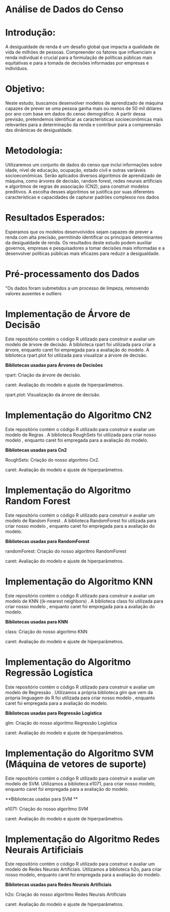 # Análise de Dados do Censo

# Introdução:

A desigualdade de renda é um desafio global que impacta a qualidade de vida de milhões de pessoas. Compreender os fatores que influenciam a renda individual é crucial para a formulação de políticas públicas mais equitativas e para a tomada de decisões informadas por empresas e indivíduos.

# Objetivo:

Neste estudo, buscamos desenvolver modelos de aprendizado de máquina capazes de prever se uma pessoa ganha mais ou menos de 50 mil dólares por ano com base em dados do censo demográfico. A partir dessa previsão, pretendemos identificar as características socioeconômicas mais relevantes para a determinação da renda e contribuir para a compreensão das dinâmicas de desigualdade.

# Metodologia:

Utilizaremos um conjunto de dados do censo que inclui informações sobre idade, nível de educação, ocupação, estado civil e outras variáveis socioeconômicas. Serão aplicados diversos algoritmos de aprendizado de máquina, como árvores de decisão, random forest, redes neurais artificiais e algoritmos de regras de associação (CN2), para construir modelos preditivos. A escolha desses algoritmos se justifica por suas diferentes características e capacidades de capturar padrões complexos nos dados

# Resultados Esperados:

Esperamos que os modelos desenvolvidos sejam capazes de prever a renda com alta precisão, permitindo identificar os principais determinantes da desigualdade de renda. Os resultados deste estudo podem auxiliar governos, empresas e pesquisadores a tomar decisões mais informadas e a desenvolver políticas públicas mais eficazes para reduzir a desigualdade.

# Pré-processamento dos Dados

"Os dados foram submetidos a um processo de limpeza, removendo valores ausentes e outliers

# Implementação de Árvore de Decisão 

Este repositório contém o código R utilizado para construir e avaliar um modelo de árvore de decisão. A biblioteca rpart foi utilizada para criar a árvore, enquanto caret foi empregada para a avaliação do modelo. A biblioteca rpart.plot foi utilizada para visualizar a árvore de decisão.

**Bibliotecas usadas para Árvores de Decisões**

rpart: Criação da árvore de decisão.

caret: Avaliação do modelo e ajuste de hiperparâmetros.

rpart.plot: Visualização da árvore de decisão.


# Implementação do Algoritmo CN2 

Este repositório contém o código R utilizado para construir e avaliar um modelo de Regras . A biblioteca RoughSets foi utilizada para criar nosso modelo , enquanto caret foi empregada para a avaliação do modelo.

**Bibliotecas usadas para Cn2**

RoughSets: Criação do nosso algoritmo Cn2.

caret: Avaliação do modelo e ajuste de hiperparâmetros.


# Implementação do Algoritmo Random Forest 

Este repositório contém o código R utilizado para construir e avaliar um modelo de Random Forest . A biblioteca RandomForest foi utilizada para criar nosso modelo , enquanto caret foi empregada para a avaliação do modelo. 

**Bibliotecas usadas para RandomForest**

randomForest: Criação do nosso algoritmo RandomForest

caret: Avaliação do modelo e ajuste de hiperparâmetros.


# Implementação do Algoritmo KNN

Este repositório contém o código R utilizado para construir e avaliar um modelo de KNN ((k-nearest neighbors) . A biblioteca class foi utilizada para criar nosso modelo , enquanto caret foi empregada para a avaliação do modelo. 

**Bibliotecas usadas para KNN**

class: Criação do nosso algoritmo KNN

caret: Avaliação do modelo e ajuste de hiperparâmetros.

# Implementação do Algoritmo Regressão Logística

Este repositório contém o código R utilizado para construir e avaliar um modelo de Regressão . Utilizamos a própria  biblioteca glm que vem da própria linguagem do R foi utilizada para criar nosso modelo , enquanto caret foi empregada para a avaliação do modelo. 

**Bibliotecas usadas para Regressão Logística**

glm: Criação do nosso algoritmo Regressão Logística 

caret: Avaliação do modelo e ajuste de hiperparâmetros.


# Implementação do Algoritmo SVM (Máquina de vetores de suporte)

Este repositório contém o código R utilizado para construir e avaliar um modelo de SVM. Utilizamos a biblioteca e1071, para criar nosso modelo, enquanto caret foi empregada para a avaliação do modelo. 

**Bibliotecas usadas para SVM **

e1071: Criação do nosso algoritmo SVM 

caret: Avaliação do modelo e ajuste de hiperparâmetros.

# Implementação do Algoritmo Redes Neurais Artificiais

Este repositório contém o código R utilizado para construir e avaliar um modelo de Redes Neurais Artificiais. Utilizamos a biblioteca h2o, para criar nosso modelo, enquanto caret foi empregada para a avaliação do modelo. 

**Bibliotecas usadas para Redes Neurais Artificiais**

h2o: Criação do nosso algoritmo Redes Neurais Artificiais 

caret: Avaliação do modelo e ajuste de hiperparâmetros.



